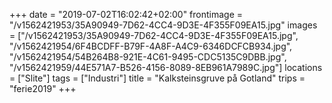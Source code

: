 +++
date = "2019-07-02T16:02:42+02:00"
frontimage = "/v1562421953/35A90949-7D62-4CC4-9D3E-4F355F09EA15.jpg"
images = ["/v1562421953/35A90949-7D62-4CC4-9D3E-4F355F09EA15.jpg", "/v1562421954/6F4BCDFF-B79F-4A8F-A4C9-6346DCFCB934.jpg", "/v1562421954/54B264B8-921E-4C61-9495-CDC5135C9DBB.jpg", "/v1562421959/44E571A7-B526-4156-8089-8EB961A7989C.jpg"]
locations = ["Slite"]
tags = ["Industri"]
title = "Kalksteinsgruve på Gotland"
trips = "ferie2019"
+++
